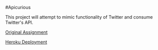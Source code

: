 #Apicurious

This project will attempt to mimic functionality of Twitter and consume Twitter's API.

[Original Assignment](https://github.com/turingschool/lesson_plans/blob/master/ruby_03-professional_rails_applications/apicurious.md#technical-expectations)

[Heroku Deployment](https://jbrr-apicurious.herokuapp.com/)
